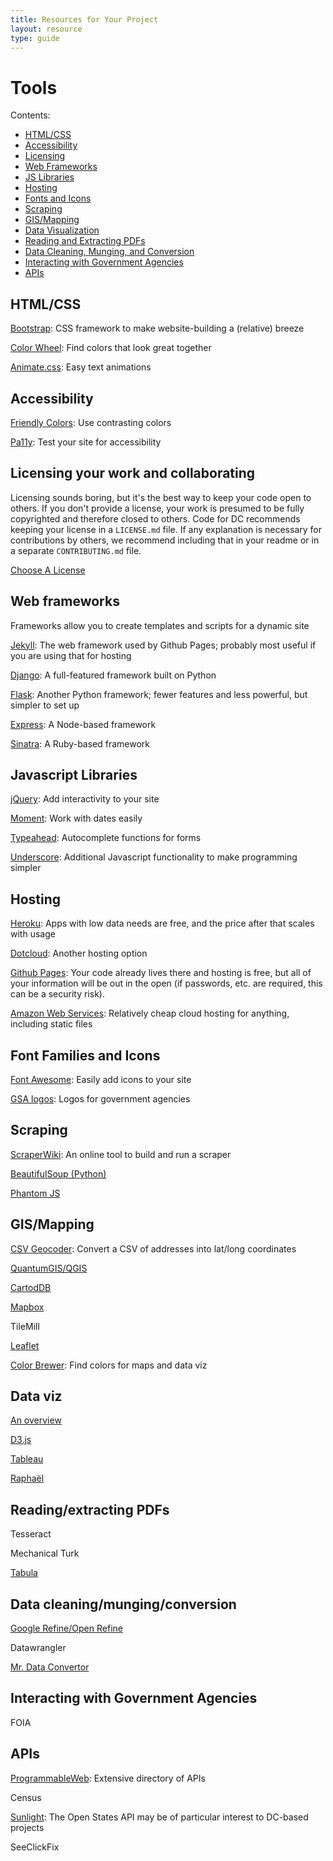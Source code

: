 ```yaml
---
title: Resources for Your Project
layout: resource
type: guide
---
```


# Tools

Contents:
- [HTML/CSS](#html-css)
- [Accessibility](#accessibility)
- [Licensing](#licensing-your-work-and-collaborating)
- [Web Frameworks](#web-frameworks)
- [JS Libraries](#javascript-libraries)
- [Hosting](#hosting)
- [Fonts and Icons](#font-families-and-icons)
- [Scraping](#scraping)
- [GIS/Mapping](#gis-mapping)
- [Data Visualization](#data-viz)
- [Reading and Extracting PDFs](#reading-extracting-pdfs)
- [Data Cleaning, Munging, and Conversion](#data-cleaning-munging-conversion)
- [Interacting with Government Agencies](#interacting-with-government-agencies)
- [APIs](#apis)

## HTML/CSS

[Bootstrap](http://getbootstrap.com/): CSS framework to make website-building a (relative) breeze

[Color Wheel](https://kuler.adobe.com/create/color-wheel/): Find colors that look great together

[Animate.css](http://daneden.github.io/animate.css/): Easy text animations

## Accessibility

[Friendly Colors](clrs.cc/a11y/): Use contrasting colors

[Pa11y](https://github.com/nature/pa11y): Test your site for accessibility

## Licensing your work and collaborating

Licensing sounds boring, but it's the best way to keep your code open to others. If you don't provide a license, your work is presumed to be fully copyrighted and therefore closed to others. Code for DC recommends keeping your license in a `LICENSE.md` file. If any explanation is necessary for contributions by others, we recommend including that in your readme or in a separate `CONTRIBUTING.md` file.

[Choose A License](http://choosealicense.com/)

## Web frameworks

Frameworks allow you to create templates and scripts for a dynamic site

[Jekyll](http://jekyllrb.com/): The web framework used by Github Pages; probably most useful if you are using that for hosting

[Django](https://www.djangoproject.com/): A full-featured framework built on Python

[Flask](http://flask.pocoo.org/): Another Python framework; fewer features and less powerful, but simpler to set up

[Express](http://expressjs.com/guide.html): A Node-based framework

[Sinatra](http://www.sinatrarb.com/): A Ruby-based framework

## Javascript Libraries

[jQuery](https://jquery.com/): Add interactivity to your site

[Moment](http://momentjs.com/): Work with dates easily

[Typeahead](https://twitter.github.io/typeahead.js/): Autocomplete functions for forms

[Underscore](http://underscorejs.org/): Additional Javascript functionality to make programming simpler

## Hosting

[Heroku](https://www.heroku.com/): Apps with low data needs are free, and the price after that scales with usage

[Dotcloud](https://www.dotcloud.com/): Another hosting option

[Github Pages](https://pages.github.com/): Your code already lives there and hosting is free, but all of your information will be out in the open (if passwords, etc. are required, this can be a security risk).

[Amazon Web Services](https://aws.amazon.com/): Relatively cheap cloud hosting for anything, including static files

## Font Families and Icons

[Font Awesome](https://fortawesome.github.io/Font-Awesome/): Easily add icons to your site

[GSA logos](https://github.com/GSA/logo): Logos for government agencies

## Scraping

[ScraperWiki](https://scraperwiki.com/): An online tool to build and run a scraper

[BeautifulSoup (Python)](http://www.crummy.com/software/BeautifulSoup/bs4/doc/)

[Phantom JS](http://phantomjs.org/)

## GIS/Mapping

[CSV Geocoder](https://emanuelfeld.shinyapps.io/geocoder): Convert a CSV of addresses into lat/long coordinates

[QuantumGIS/QGIS](http://qgis.org/en/site/)

[CartodDB](http://cartodb.com)

[Mapbox](https://www.mapbox.com)

TileMill

[Leaflet](http://leafletjs.com/)

[Color Brewer](http://colorbrewer2.org/): Find colors for maps and data viz

## Data viz

[An overview](http://selection.datavisualization.ch/)

[D3.js](http://d3js.org/)

[Tableau](http://www.tableausoftware.com/)

[Raphaël](http://raphaeljs.com/)

## Reading/extracting PDFs

Tesseract

Mechanical Turk

[Tabula](http://tabula.nerdpower.org/)

## Data cleaning/munging/conversion

[Google Refine/Open Refine](https://github.com/OpenRefine/OpenRefine)

Datawrangler

[Mr. Data Convertor](http://shancarter.github.io/mr-data-converter/)

## Interacting with Government Agencies

FOIA

## APIs

[ProgrammableWeb](http://www.programmableweb.com/category/all/apis): Extensive directory of APIs

Census

[Sunlight](http://sunlightfoundation.com/api/): The Open States API may be of particular interest to DC-based projects

SeeClickFix
